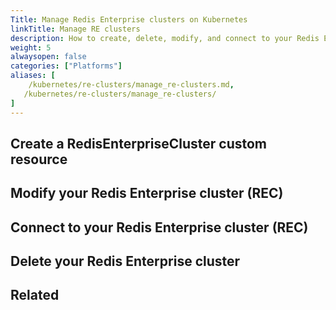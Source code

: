 ```yaml
---
Title: Manage Redis Enterprise clusters on Kubernetes
linkTitle: Manage RE clusters
description: How to create, delete, modify, and connect to your Redis Enteprise cluster (REC) on Kubernetes. 
weight: 5
alwaysopen: false
categories: ["Platforms"]
aliases: [
    /kubernetes/re-clusters/manage_re-clusters.md,
   /kubernetes/re-clusters/manage_re-clusters/
]
---
```


## Create a RedisEnterpriseCluster custom resource

## Modify your Redis Enterprise cluster (REC)

## Connect to your Redis Enterprise cluster (REC)

## Delete your Redis Enterprise cluster

## Related